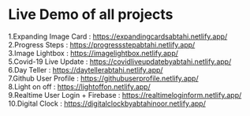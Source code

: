 
# Live Demo of all projects
1.Expanding Image Card : https://expandingcardsabtahi.netlify.app/  <br>
2.Progress Steps : https://progressstepabtahi.netlify.app/ <br>
3.Image Lightbox : https://imagelightbox.netlify.app/ <br>
5.Covid-19 Live Update : https://covidliveupdatebyabtahi.netlify.app/  <br>
6.Day Teller : https://daytellerabtahi.netlify.app/ <br>
7.Github User Profile : https://githubuserprofile.netlify.app/ <br>
8.Light on off : https://lightoffon.netlify.app/   <br>
9.Realtime User Login + Firebase : https://realtimeloginform.netlify.app/ <br>
10.Digital Clock : https://digitalclockbyabtahinoor.netlify.app/
